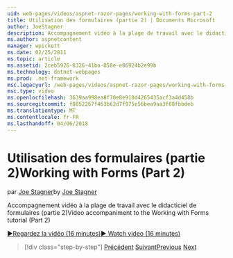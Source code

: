 ```yaml
---
uid: web-pages/videos/aspnet-razor-pages/working-with-forms-part-2
title: Utilisation des formulaires (partie 2) | Documents Microsoft
author: JoeStagner
description: Accompagnement vidéo à la plage de travail avec le didacticiel de formulaires (partie 2)
ms.author: aspnetcontent
manager: wpickett
ms.date: 02/25/2011
ms.topic: article
ms.assetid: 2ceb5926-8326-41ba-858e-e86924b2e99b
ms.technology: dotnet-webpages
ms.prod: .net-framework
msc.legacyurl: /web-pages/videos/aspnet-razor-pages/working-with-forms-part-2
msc.type: video
ms.openlocfilehash: 3639aa998ea8f70e8e910d4265435acf3a4d458b
ms.sourcegitcommit: f8852267f463b62d7f975e56bea9aa3f68fbbdeb
ms.translationtype: MT
ms.contentlocale: fr-FR
ms.lasthandoff: 04/06/2018
---
```

<a name="working-with-forms-part-2"></a><span data-ttu-id="c372f-103">Utilisation des formulaires (partie 2)</span><span class="sxs-lookup"><span data-stu-id="c372f-103">Working with Forms (Part 2)</span></span>
====================
<span data-ttu-id="c372f-104">par [Joe Stagner](https://github.com/JoeStagner)</span><span class="sxs-lookup"><span data-stu-id="c372f-104">by [Joe Stagner](https://github.com/JoeStagner)</span></span>

<span data-ttu-id="c372f-105">Accompagnement vidéo à la plage de travail avec le didacticiel de formulaires (partie 2)</span><span class="sxs-lookup"><span data-stu-id="c372f-105">Video accompaniment to the Working with Forms tutorial (Part 2)</span></span>

[<span data-ttu-id="c372f-106">&#9654;Regardez la vidéo (16 minutes)</span><span class="sxs-lookup"><span data-stu-id="c372f-106">&#9654; Watch video (16 minutes)</span></span>](https://channel9.msdn.com/Blogs/ASP-NET-Site-Videos/working-with-forms-part-2)

> [!div class="step-by-step"]
> <span data-ttu-id="c372f-107">[Précédent](working-with-forms-part-1.md)
> [Suivant](working-with-data-part-1.md)</span><span class="sxs-lookup"><span data-stu-id="c372f-107">[Previous](working-with-forms-part-1.md)
[Next](working-with-data-part-1.md)</span></span>

